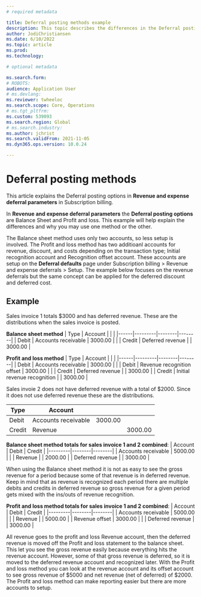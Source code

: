 ```yaml
---
# required metadata

title: Deferral posting methods example
description: This topic describes the differences in the Deferral posting methods in Revenue and expense deferrals in Subscription billing. 
author: JodiChristiansen
ms.date: 6/10/2022
ms.topic: article
ms.prod: 
ms.technology: 

# optional metadata

ms.search.form:  
# ROBOTS: 
audience: Application User
# ms.devlang: 
ms.reviewer: twheeloc
ms.search.scope: Core, Operations
# ms.tgt_pltfrm: 
ms.custom: 539093
ms.search.region: Global
# ms.search.industry: 
ms.author: jchrist
ms.search.validFrom: 2021-11-05
ms.dyn365.ops.version: 10.0.24

---
```


# Deferral posting methods

This article explains the Deferral posting options in **Revenue and expense deferral parameters** in Subscription billing. 

In **Revenue and expense deferral parameters** the **Deferral posting options** are Balance Sheet and Profit and loss. This example will help explain the differences and why you may use one method or the other. 

The Balance sheet method uses only two accounts, so less setup is involved. The Profit and loss method has two additioanl accounts for revenue, discount, and costs depending on the transaction type; Initial recognition account and Recognition offset account. These accounts are setup on the **Deferral defaults** page under Subscription billing > Revenue and expense deferrals > Setup. The example below focuses on the revenue deferrals but the same concept can be applied for the deferred discount and deferred cost. 

## Example 

Sales invoice 1 totals $3000 and has deferred revenue. These are the distributions when the sales invoice is posted. 

**Balance sheet method**
| Type | Account |  |  |
|------|---------|--------|--------|
| Debit | Accounts receivable | 3000.00 | |
| Credit | Deferred revenue | | 3000.00 |

**Profit and loss method**
| Type | Account |  |  |
|------|---------|--------|--------|
| Debit | Accounts receivable | 3000.00 | |
| Debit | Revenue recognition offset | 3000.00 | |
| Credit | Deferred revenue | | 3000.00 |
| Credit | Initial revenue recognition | | 3000.00 |

Sales invoie 2 does not have deferred revenue with a total of $2000. Since it does not use deferred revenue these are the distributions. 

| Type | Account |  |  |
|------|---------|--------|--------|
| Debit | Accounts receivable | 3000.00 | |
| Credit | Revenue | | 3000.00 |

**Balance sheet method totals for sales invoice 1 and 2 combined**:
| Account | Debit | Credit |
|---------|--------|--------|
| Accounts receivable | 5000.00 | |
| Revenue | | 2000.00 |
| Deferred revenue | | 3000.00 |

When using the Balance sheet method it is not as easy to see the gross revenue for a period because some of that revenue is in deferred revenue. Keep in mind that as revenue is recognized each period there are multiple debits and credits in deferred revenue so gross revenue for a given period gets mixed with the ins/outs of revenue recognition. 

**Profit and loss method totals for sales invoice 1 and 2 combined**:
| Account | Debit | Credit |
|---------|--------|--------|
| Accounts receivable | 5000.00 | |
| Revenue | | 5000.00 |
| Revenue offset | 3000.00 | |
| Deferred revenue | | 3000.00 |

All revenue goes to the profit and loss Revenue account, then the deferred revenue is moved off the Profit and loss statement to the balance sheet. This let you see the gross revenue easily because everything hits the revenue account. However, some of that gross revenue is deferred, so it is moved to the deferred revenue account and recognized later. With the Profit and loss method you can look at the revenue account and its offset account to see gross revenue of $5000 and net revenue (net of deferred) of $2000. The Profit and loss method can make reporting easier but there are more accounts to setup. 

